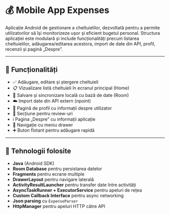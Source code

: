 # 💰 Mobile App Expenses

Aplicație Android de gestionare a cheltuielilor, dezvoltată pentru a permite utilizatorilor să își monitorizeze ușor și eficient bugetul personal. Structura aplicației este modulară și include funcționalități precum listarea cheltuielilor, adăugarea/editarea acestora, import de date din API, profil, recenzii și pagină „Despre”.

---

## 📱 Funcționalități

- ✅ Adăugare, editare și ștergere cheltuieli
- 📋 Vizualizare listă cheltuieli în ecranul principal (Home)
- 🔄 Salvare și sincronizare locală cu bază de date (Room)
- ☁️ Import date din API extern (npoint)
- 👤 Pagină de profil cu informații despre utilizator
- 📝 Secțiune pentru review-uri
- ℹ️ Pagina „Despre” cu informații aplicație
- 🧭 Navigație cu meniu drawer
- ➕ Buton flotant pentru adăugare rapidă

---

## 🧰 Tehnologii folosite

- **Java** (Android SDK)
- **Room Database** pentru persistarea datelor
- **Fragments** pentru ecrane multiple
- **DrawerLayout** pentru navigare laterală
- **ActivityResultLauncher** pentru transfer date între activități
- **AsyncTaskRunner + ExecutorService** pentru apeluri de rețea
- **Custom Callback Interface** pentru async networking
- **Json parsing** cu `ExpenseParser`
- **HttpManager** pentru apeluri HTTP către API

